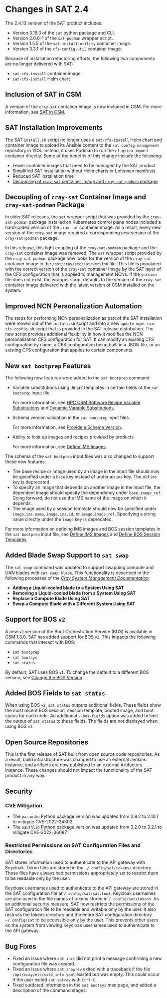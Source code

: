 # Changes in SAT 2.4

The 2.4.13 version of the SAT product includes:

- Version 3.19.3 of the `sat` python package and CLI.
- Version 2.0.0-1 of the `sat-podman` wrapper script.
- Version 1.5.5 of the `sat-install-utility` container image.
- Version 3.3.1 of the `cfs-config-util` container image.

Because of installation refactoring efforts, the following two components
are no longer delivered with SAT:

- `sat-cfs-install` container image
- `sat-cfs-install` Helm chart

## Inclusion of SAT in CSM

A version of the `cray-sat` container image is now included in CSM. For more
information, see [SAT in CSM](../about_sat/sat_in_csm.md).

## SAT Installation Improvements

The SAT `install.sh` script no longer uses a `sat-cfs-install` Helm chart and
container image to upload its Ansible content to the `sat-config-management`
repository in VCS. Instead, it uses Podman to run the `cf-gitea-import` container
directly. Some of the benefits of this change include the following:

- Fewer container images that need to be managed by the SAT product
- Simplified SAT installation without Helm charts or Loftsman manifests
- Reduced SAT installation time
- [Decoupling of `cray-sat` container image and `cray-sat-podman` package](#decoupling-of-cray-sat-container-image-and-cray-sat-podman-package)

## Decoupling of `cray-sat` Container Image and `cray-sat-podman` Package

In older SAT releases, the `sat` wrapper script that was provided by the
`cray-sat-podman` package installed on Kubernetes control plane nodes included a
hard-coded version of the `cray-sat` container image. As a result, every new
version of the `cray-sat` image required a corresponding new version of the
`cray-sat-podman` package.

In this release, this tight coupling of the `cray-sat-podman` package and the
`cray-sat` container image was removed. The `sat` wrapper script provided
by the `cray-sat-podman` package now looks for the version of the `cray-sat`
container image in the `/opt/cray/etc/sat/version` file. This file is populated
with the correct version of the `cray-sat` container image by the SAT layer of
the CFS configuration that is applied to management NCNs. If the `version` file
does not exist, the wrapper script defaults to the version of the `cray-sat`
container image delivered with the latest version of CSM installed on the system.

## Improved NCN Personalization Automation

The steps for performing NCN personalization as part of the SAT installation
were moved out of the `install.sh` script and into a new
`update-mgmt-ncn-cfs-config.sh` script that is provided in the SAT release
distribution. The new script provides additional flexibility in how it modifies
the NCN personalization CFS configuration for SAT. It can modify an existing CFS
configuration by name, a CFS configuration being built in a JSON file, or an
existing CFS configuration that applies to certain components.

## New `sat bootprep` Features

The following new features were added to the `sat bootprep` command:

- Variable substitutions using Jinja2 templates in certain fields of the
  `sat bootprep` input file

  For more information, see
  [HPC CSM Software Recipe Variable Substitutions](../usage/sat_bootprep.md#hpc-csm-software-recipe-variable-substitutions)
  and [Dynamic Variable Substitutions](../usage/sat_bootprep.md#dynamic-variable-substitutions).

- Schema version validation in the `sat bootprep` input files

  For more information, see
  [Provide a Schema Version](../usage/sat_bootprep.md#provide-a-schema-version).

- Ability to look up images and recipes provided by products

  For more information, see
  [Define IMS Images](../usage/sat_bootprep.md#define-ims-images).

The schema of the `sat bootprep` input files was also changed to support these
new features:

- The base recipe or image used by an image in the input file should now be
  specified under a `base` key instead of under an `ims` key. The old `ims`
  key is deprecated.
- To specify an image that depends on another image in the input file, the
  dependent image should specify the dependency under `base.image_ref`.
  Going forward, do not use the IMS name of the image on which it depends.
- The image used by a session template should now be specified under
  `image.ims.name`, `image.ims.id`, or `image.image_ref`. Specifying a string
  value directly under the `image` key is deprecated.

For more information on defining IMS images and BOS session templates in the
`sat bootprep` input file, see [Define IMS Images](../usage/sat_bootprep.md#define-ims-images)
and [Define BOS Session Templates](../usage/sat_bootprep.md#define-bos-session-templates).

## Added Blade Swap Support to `sat swap`

The `sat swap` command was updated to support swapping compute and UAN blades
with `sat swap blade`. This functionality is described in the following processes
of the [*Cray System Management Documentation*](https://cray-hpe.github.io/docs-csm):

- **Adding a Liquid-cooled blade to a System Using SAT**
- **Removing a Liquid-cooled blade from a System Using SAT**
- **Replace a Compute Blade Using SAT**
- **Swap a Compute Blade with a Different System Using SAT**

## Support for BOS `v2`

A new `v2` version of the Boot Orchestration Service (BOS) is available in CSM
1.3.0. SAT has added support for BOS `v2`. This impacts the following commands
that interact with BOS:

- `sat bootprep`
- `sat bootsys`
- `sat status`

By default, SAT uses BOS `v1`. To change the default to a different BOS version,
see [Change the BOS Version](../usage/change_bos_version.md).

## Added BOS Fields to `sat status`

When using BOS `v2`, `sat status` outputs additional fields. These fields show
the most recent BOS session, session template, booted image, and boot status for
each node. An additional `--bos-fields` option was added to limit the output of
`sat status` to these fields. The fields are not displayed when using BOS `v1`.

## Open Source Repositories

This is the first release of SAT built from open source code repositories.
As a result, build infrastructure was changed to use an external Jenkins instance,
and artifacts are now published to an external Artifactory instance. These
changes should not impact the functionality of the SAT product in any way.

## Security

### CVE Mitigation

- The `paramiko` Python package version was updated from 2.9.2 to 2.10.1 to
  mitigate CVE-2022-24302.
- The `oauthlib` Python package version was updated from 3.2.0 to 3.2.1 to
  mitigate CVE-2022-36087.

### Restricted Permissions on SAT Configuration Files and Directories

SAT stores information used to authenticate to the API gateway with Keycloak.
Token files are stored in the `~/.config/sat/tokens/` directory. Those files
have always had permissions appropriately set to restrict them to be readable
only by the user.

Keycloak usernames used to authenticate to the API gateway are stored in the
SAT configuration file at `/.config/sat/sat.toml`. Keycloak usernames are also
used in the file names of tokens stored in `/.config/sat/tokens`. As an
additional security measure, SAT now restricts the permissions of the SAT
configuration file to be readable and writable only by the user. It also
restricts the tokens directory and the entire SAT configuration directory
`~/.config/sat` to be accessible only by the user. This prevents other users on
the system from viewing Keycloak usernames used to authenticate to the API
gateway.

## Bug Fixes

- Fixed an issue where `sat init` did not print a message confirming a new
  configuration file was created.
- Fixed an issue where `sat showrev` exited with a traceback if the file
  `/opt/cray/etc/site_info.yaml` existed but was empty. This could occur if the
  user exited `sat setrev` with `Ctrl-C`.
- Fixed outdated information in the `sat bootsys` man page, and added a
  description of the command stages.
